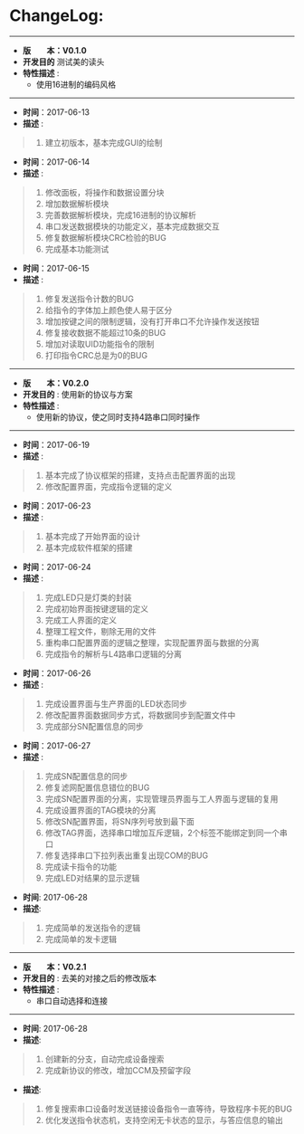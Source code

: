 # ChangeLog:
*****************************************************************************************
* **版　　本：V0.1.0**
* **开发目的** 测试美的读头
* **特性描述** : 
	* 使用16进制的编码风格
*****************************************************************************************
* **时间**：2017-06-13
* **描述** :
> 1. 建立初版本，基本完成GUI的绘制

* **时间**：2017-06-14
* **描述** :
> 1. 修改面板，将操作和数据设置分块
> 2. 增加数据解析模块
> 3. 完善数据解析模块，完成16进制的协议解析
> 4. 串口发送数据模块的功能定义，基本完成数据交互
> 5. 修复数据解析模块CRC检验的BUG
> 6. 完成基本功能测试

* **时间**：2017-06-15
* **描述** :
> 1. 修复发送指令计数的BUG
> 2. 给指令的字体加上颜色使人易于区分
> 3. 增加按键之间的限制逻辑，没有打开串口不允许操作发送按钮
> 4. 修复接收数据不能超过10条的BUG
> 5. 增加对读取UID功能指令的限制
> 6. 打印指令CRC总是为0的BUG

*****************************************************************************************
* **版　　本：V0.2.0**
* **开发目的** : 使用新的协议与方案
* **特性描述** : 
	* 使用新的协议，使之同时支持4路串口同时操作
*****************************************************************************************
* **时间**：2017-06-19
* **描述** :
> 1. 基本完成了协议框架的搭建，支持点击配置界面的出现
> 2. 修改配置界面，完成指令逻辑的定义

* **时间**：2017-06-23
* **描述** :
> 1. 基本完成了开始界面的设计
> 2. 基本完成软件框架的搭建

* **时间**：2017-06-24
* **描述** :
> 1. 完成LED只是灯类的封装
> 2. 完成初始界面按键逻辑的定义
> 3. 完成工人界面的定义
> 4. 整理工程文件，剔除无用的文件
> 5. 重构串口配置界面的逻辑之整理，实现配置界面与数据的分离
> 6. 完成指令的解析与L4路串口逻辑的分离

* **时间**：2017-06-26
* **描述** :
> 1. 完成设置界面与生产界面的LED状态同步
> 2. 修改配置界面数据同步方式，将数据同步到配置文件中
> 3. 完成部分SN配置信息的同步

* **时间**：2017-06-27
* **描述** :
> 1. 完成SN配置信息的同步
> 2. 修复滤网配置信息错位的BUG
> 3. 完成SN配置界面的分离，实现管理员界面与工人界面与逻辑的复用
> 4. 完成设置界面的TAG模块的分离
> 5. 修改SN配置界面，将SN序列号放到最下面
> 6. 修改TAG界面，选择串口增加互斥逻辑，2个标签不能绑定到同一个串口
> 7. 修复选择串口下拉列表出重复出现COM的BUG
> 8. 完成读卡指令的功能
> 9. 完成LED对结果的显示逻辑

* **时间**: 2017-06-28
* **描述**:
> 1. 完成简单的发送指令的逻辑
> 2. 完成简单的发卡逻辑

*****************************************************************************************
* **版　　本：V0.2.1**
* **开发目的** : 去美的对接之后的修改版本
* **特性描述** : 
	* 串口自动选择和连接
*****************************************************************************************
* **时间**: 2017-06-28
* **描述**:
> 1. 创建新的分支，自动完成设备搜索
> 2. 完成新协议的修改，增加CCM及预留字段

* **描述**:
> 1. 修复搜索串口设备时发送链接设备指令一直等待，导致程序卡死的BUG
> 2. 优化发送指令状态机，支持空闲无卡状态的显示，与答应信息的输出